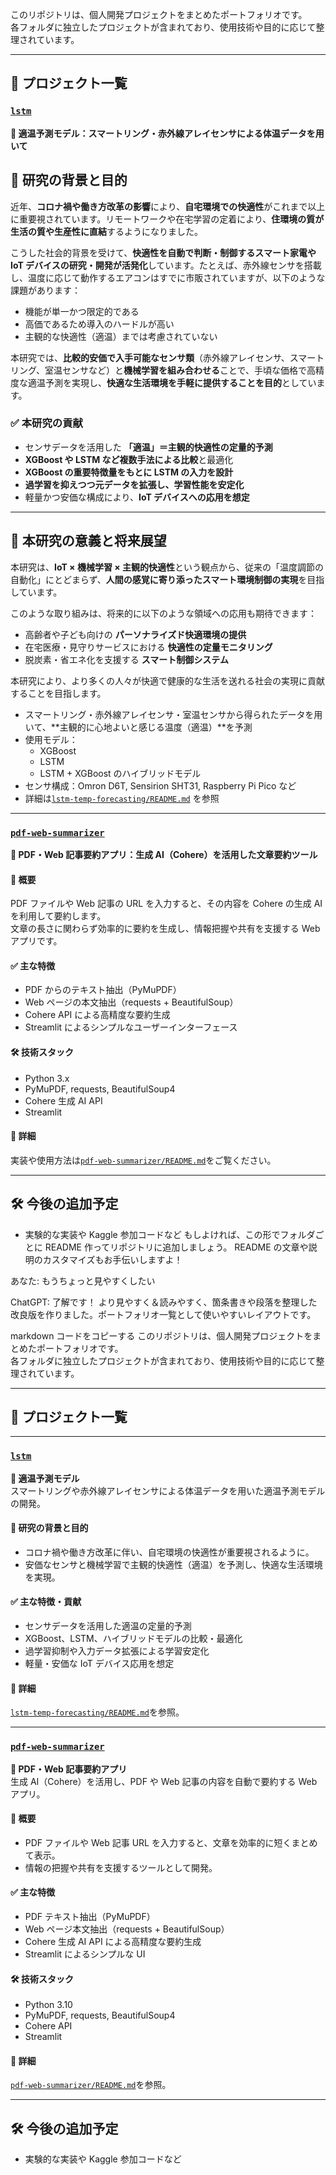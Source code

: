 このリポジトリは、個人開発プロジェクトをまとめたポートフォリオです。  
各フォルダに独立したプロジェクトが含まれており、使用技術や目的に応じて整理されています。

---

## 📂 プロジェクト一覧

### [`lstm`](./lstm-temp-forecasting/)

**📘 適温予測モデル：スマートリング・赤外線アレイセンサによる体温データを用いて**

## 🎯 研究の背景と目的

近年、**コロナ禍や働き方改革の影響**により、**自宅環境での快適性**がこれまで以上に重要視されています。リモートワークや在宅学習の定着により、**住環境の質が生活の質や生産性に直結**するようになりました。

こうした社会的背景を受けて、**快適性を自動で判断・制御するスマート家電や IoT デバイスの研究・開発が活発化**しています。たとえば、赤外線センサを搭載し、温度に応じて動作するエアコンはすでに市販されていますが、以下のような課題があります：

- 機能が単一かつ限定的である
- 高価であるため導入のハードルが高い
- 主観的な快適性（適温）までは考慮されていない

本研究では、**比較的安価で入手可能なセンサ類**（赤外線アレイセンサ、スマートリング、室温センサなど）と**機械学習を組み合わせる**ことで、手頃な価格で高精度な適温予測を実現し、**快適な生活環境を手軽に提供することを目的**としています。

### ✅ 本研究の貢献

- センサデータを活用した **「適温」＝主観的快適性の定量的予測**
- **XGBoost や LSTM など複数手法による比較**と最適化
- **XGBoost の重要特徴量をもとに LSTM の入力を設計**
- **過学習を抑えつつ元データを拡張し、学習性能を安定化**
- 軽量かつ安価な構成により、**IoT デバイスへの応用を想定**

---

## 🧩 本研究の意義と将来展望

本研究は、**IoT × 機械学習 × 主観的快適性**という観点から、従来の「温度調節の自動化」にとどまらず、**人間の感覚に寄り添ったスマート環境制御の実現**を目指しています。

このような取り組みは、将来的に以下のような領域への応用も期待できます：

- 高齢者や子ども向けの **パーソナライズド快適環境の提供**
- 在宅医療・見守りサービスにおける **快適性の定量モニタリング**
- 脱炭素・省エネ化を支援する **スマート制御システム**

本研究により、より多くの人々が快適で健康的な生活を送れる社会の実現に貢献することを目指します。

- スマートリング・赤外線アレイセンサ・室温センサから得られたデータを用いて、**主観的に心地よいと感じる温度（適温）**を予測
- 使用モデル：
  - XGBoost
  - LSTM
  - LSTM + XGBoost のハイブリッドモデル
- センサ構成：Omron D6T, Sensirion SHT31, Raspberry Pi Pico など
- 詳細は[`lstm-temp-forecasting/README.md`](./lstm-temp-forecasting/README.md) を参照

---

### [`pdf-web-summarizer`](./pdf-web-summarizer/)

**📘 PDF・Web 記事要約アプリ：生成 AI（Cohere）を活用した文章要約ツール**

#### 🎯 概要

PDF ファイルや Web 記事の URL を入力すると、その内容を Cohere の生成 AI を利用して要約します。  
文章の長さに関わらず効率的に要約を生成し、情報把握や共有を支援する Web アプリです。

#### ✅ 主な特徴

- PDF からのテキスト抽出（PyMuPDF）
- Web ページの本文抽出（requests + BeautifulSoup）
- Cohere API による高精度な要約生成
- Streamlit によるシンプルなユーザーインターフェース

#### 🛠 技術スタック

- Python 3.x
- PyMuPDF, requests, BeautifulSoup4
- Cohere 生成 AI API
- Streamlit

#### 📂 詳細

実装や使用方法は[`pdf-web-summarizer/README.md`](./pdf-web-summarizer/README.md)をご覧ください。

---

## 🛠 今後の追加予定

- 実験的な実装や Kaggle 参加コードなど
  もしよければ、この形でフォルダごとに README 作ってリポジトリに追加しましょう。
  README の文章や説明のカスタマイズもお手伝いしますよ！

あなた:
もうちょっと見やすくしたい

ChatGPT:
了解です！
より見やすく＆読みやすく、箇条書きや段落を整理した改良版を作りました。ポートフォリオ一覧として使いやすいレイアウトです。

markdown
コードをコピーする
このリポジトリは、個人開発プロジェクトをまとめたポートフォリオです。  
各フォルダに独立したプロジェクトが含まれており、使用技術や目的に応じて整理されています。

---

## 📂 プロジェクト一覧

---

### [`lstm`](./lstm-temp-forecasting/)

**📘 適温予測モデル**  
スマートリングや赤外線アレイセンサによる体温データを用いた適温予測モデルの開発。

#### 🎯 研究の背景と目的

- コロナ禍や働き方改革に伴い、自宅環境の快適性が重要視されるように。
- 安価なセンサと機械学習で主観的快適性（適温）を予測し、快適な生活環境を実現。

#### ✅ 主な特徴・貢献

- センサデータを活用した適温の定量的予測
- XGBoost、LSTM、ハイブリッドモデルの比較・最適化
- 過学習抑制や入力データ拡張による学習安定化
- 軽量・安価な IoT デバイス応用を想定

#### 📂 詳細

[`lstm-temp-forecasting/README.md`](./lstm-temp-forecasting/README.md)を参照。

---

### [`pdf-web-summarizer`](./pdf-web-summarizer/)

**📘 PDF・Web 記事要約アプリ**  
生成 AI（Cohere）を活用し、PDF や Web 記事の内容を自動で要約する Web アプリ。

#### 🎯 概要

- PDF ファイルや Web 記事 URL を入力すると、文章を効率的に短くまとめて表示。
- 情報の把握や共有を支援するツールとして開発。

#### ✅ 主な特徴

- PDF テキスト抽出（PyMuPDF）
- Web ページ本文抽出（requests + BeautifulSoup）
- Cohere 生成 AI API による高精度な要約生成
- Streamlit によるシンプルな UI

#### 🛠 技術スタック

- Python 3.10
- PyMuPDF, requests, BeautifulSoup4
- Cohere API
- Streamlit

#### 📂 詳細

[`pdf-web-summarizer/README.md`](./pdf-web-summarizer/README.md)を参照。

---

## 🛠 今後の追加予定

- 実験的な実装や Kaggle 参加コードなど
